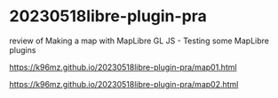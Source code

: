 # 20230518libre-plugin-pra
review of Making a map with MapLibre GL JS - Testing some MapLibre plugins

https://k96mz.github.io/20230518libre-plugin-pra/map01.html

https://k96mz.github.io/20230518libre-plugin-pra/map02.html

